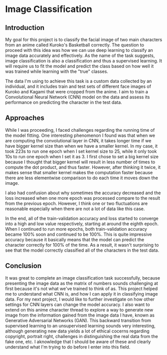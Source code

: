 
# **Image Classification**

## Introduction
My goal for this project is to classify the facial image of two main characters from an anime called Kuroko's Basketball correctly. The question to proceed with this idea was how we can use deep learning to classify an image data accurately and effectively. As the name of the task suggests, image classification is also a classification and thus a supervised learning. It will require us to fit the model and predict the class based on how well it was trained while learning with the "true" classes.

The data I'm using to achieve this task is a custom data collected by an individual, and it includes train and test sets of different face images of Kuroko and Kagami that were cropped from the anime. I aim to train a Convolutional Neural Network (CNN) model on the data and assess its performance on predicting the character in the test data.

## Approaches
While I was proceeding, I faced challenges regarding the running time of the model fitting. One interesting phenomenon I found was that when we are computing the convolutional layer in CNN, it takes longer time if we have bigger kernel size than when we have a smaller kernel. In my case, it took 223s to run one epoch when I set kernel size to 25, while it only took 10s to run one epoch when I set it as 3. I first chose to set a big kernel size because I thought that bigger kernel will result in less number of times to compute the dot product, and thus faster. However, after thinking it twice, it makes sense that smaller kernel makes the computation faster because there are less elementwise comparison to do each time it moves down the image.

I also had confusion about why sometimes the accuracy decreased and the loss increased when one more epoch was processed compare to the result from the previous epoch. However, I think one or two fluctuations are reasonable especially when there are not a lot of data like this case.

In the end, all of the train-validation accuracy and loss started to converge into a high and low value respectively, starting at around the eighth epoch. When I continued to run more epochs, both train-validation accuracy became 100% soon and continued to be 100%. This is quite impressive accuracy because it basically means that the model can predict the character correctly for 100% of the time. As a result, it wasn't surprising to see that the model correctly classified all of the characters in the test data.

## Conclusion
It was great to complete an image classification task successfully, because presenting the image data as the matrix of numbers sounds challenging at first because it's not what we've trained to think of as. This project helped me to understand what CNN is, and how I can apply it in classifying image data. For my next project, I would like to further investigate on how other settings for CNN layers can change the model accuracy. I also want to extend on this anime character thread to explore a way to generate new image from the information gained from the image data I have, known as Generative Adversarial Networks (GAN). This backward transition from supervised learning to an unsupervised learning sounds very interesting, although generating new data yields a lot of ethical cocerns regarding copyright, portrait right, challenges in distinguishing the real data from the fake one, etc. I aknowledge that I should be aware of these and clearly understand what I'm trying to do before I enter into this field.
